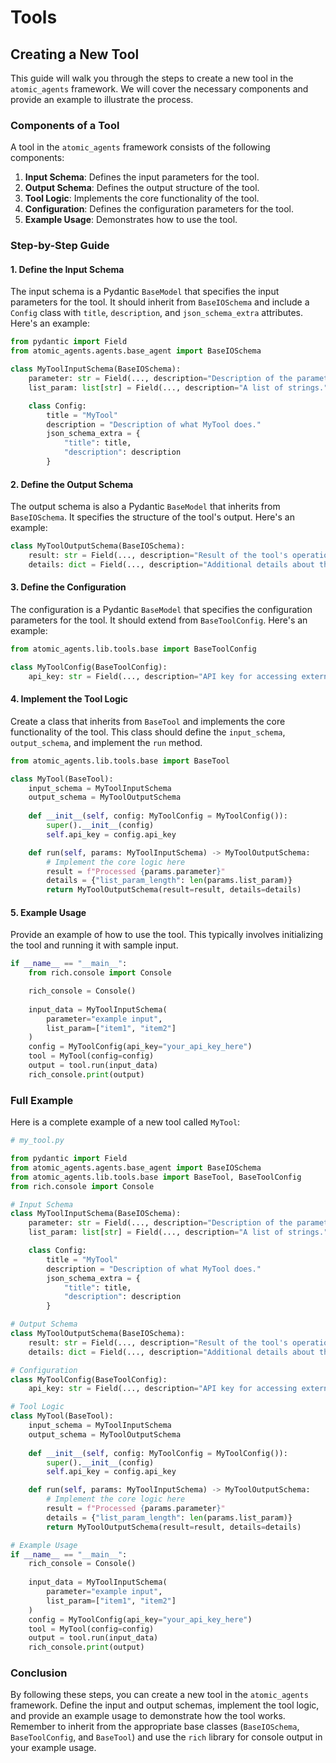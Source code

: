 # Tools
## Creating a New Tool

This guide will walk you through the steps to create a new tool in the `atomic_agents` framework. We will cover the necessary components and provide an example to illustrate the process.

### Components of a Tool

A tool in the `atomic_agents` framework consists of the following components:

1. **Input Schema**: Defines the input parameters for the tool.
2. **Output Schema**: Defines the output structure of the tool.
3. **Tool Logic**: Implements the core functionality of the tool.
4. **Configuration**: Defines the configuration parameters for the tool.
5. **Example Usage**: Demonstrates how to use the tool.

### Step-by-Step Guide

#### 1. Define the Input Schema

The input schema is a Pydantic `BaseModel` that specifies the input parameters for the tool. It should inherit from `BaseIOSchema` and include a `Config` class with `title`, `description`, and `json_schema_extra` attributes. Here's an example:

```python
from pydantic import Field
from atomic_agents.agents.base_agent import BaseIOSchema

class MyToolInputSchema(BaseIOSchema):
    parameter: str = Field(..., description="Description of the parameter.")
    list_param: list[str] = Field(..., description="A list of strings.")

    class Config:
        title = "MyTool"
        description = "Description of what MyTool does."
        json_schema_extra = {
            "title": title,
            "description": description
        }
```

#### 2. Define the Output Schema

The output schema is also a Pydantic `BaseModel` that inherits from `BaseIOSchema`. It specifies the structure of the tool's output. Here's an example:

```python
class MyToolOutputSchema(BaseIOSchema):
    result: str = Field(..., description="Result of the tool's operation.")
    details: dict = Field(..., description="Additional details about the result.")
```

#### 3. Define the Configuration

The configuration is a Pydantic `BaseModel` that specifies the configuration parameters for the tool. It should extend from `BaseToolConfig`. Here's an example:

```python
from atomic_agents.lib.tools.base import BaseToolConfig

class MyToolConfig(BaseToolConfig):
    api_key: str = Field(..., description="API key for accessing external services.")
```

#### 4. Implement the Tool Logic

Create a class that inherits from `BaseTool` and implements the core functionality of the tool. This class should define the `input_schema`, `output_schema`, and implement the `run` method.

```python
from atomic_agents.lib.tools.base import BaseTool

class MyTool(BaseTool):
    input_schema = MyToolInputSchema
    output_schema = MyToolOutputSchema
    
    def __init__(self, config: MyToolConfig = MyToolConfig()):
        super().__init__(config)
        self.api_key = config.api_key

    def run(self, params: MyToolInputSchema) -> MyToolOutputSchema:
        # Implement the core logic here
        result = f"Processed {params.parameter}"
        details = {"list_param_length": len(params.list_param)}
        return MyToolOutputSchema(result=result, details=details)
```

#### 5. Example Usage

Provide an example of how to use the tool. This typically involves initializing the tool and running it with sample input.

```python
if __name__ == "__main__":
    from rich.console import Console

    rich_console = Console()
    
    input_data = MyToolInputSchema(
        parameter="example input",
        list_param=["item1", "item2"]
    )
    config = MyToolConfig(api_key="your_api_key_here")
    tool = MyTool(config=config)
    output = tool.run(input_data)
    rich_console.print(output)
```

### Full Example

Here is a complete example of a new tool called `MyTool`:

```python
# my_tool.py

from pydantic import Field
from atomic_agents.agents.base_agent import BaseIOSchema
from atomic_agents.lib.tools.base import BaseTool, BaseToolConfig
from rich.console import Console

# Input Schema
class MyToolInputSchema(BaseIOSchema):
    parameter: str = Field(..., description="Description of the parameter.")
    list_param: list[str] = Field(..., description="A list of strings.")

    class Config:
        title = "MyTool"
        description = "Description of what MyTool does."
        json_schema_extra = {
            "title": title,
            "description": description
        }

# Output Schema
class MyToolOutputSchema(BaseIOSchema):
    result: str = Field(..., description="Result of the tool's operation.")
    details: dict = Field(..., description="Additional details about the result.")

# Configuration
class MyToolConfig(BaseToolConfig):
    api_key: str = Field(..., description="API key for accessing external services.")

# Tool Logic
class MyTool(BaseTool):
    input_schema = MyToolInputSchema
    output_schema = MyToolOutputSchema
    
    def __init__(self, config: MyToolConfig = MyToolConfig()):
        super().__init__(config)
        self.api_key = config.api_key

    def run(self, params: MyToolInputSchema) -> MyToolOutputSchema:
        # Implement the core logic here
        result = f"Processed {params.parameter}"
        details = {"list_param_length": len(params.list_param)}
        return MyToolOutputSchema(result=result, details=details)

# Example Usage
if __name__ == "__main__":
    rich_console = Console()
    
    input_data = MyToolInputSchema(
        parameter="example input",
        list_param=["item1", "item2"]
    )
    config = MyToolConfig(api_key="your_api_key_here")
    tool = MyTool(config=config)
    output = tool.run(input_data)
    rich_console.print(output)
```

### Conclusion

By following these steps, you can create a new tool in the `atomic_agents` framework. Define the input and output schemas, implement the tool logic, and provide an example usage to demonstrate how the tool works. Remember to inherit from the appropriate base classes (`BaseIOSchema`, `BaseToolConfig`, and `BaseTool`) and use the `rich` library for console output in your example usage.
